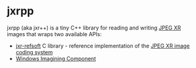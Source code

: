 jxrpp
=====

jxrpp (aka jxr++) is a tiny C++ library for reading and writing [JPEG XR][jxr] images that wraps two available APIs:
* [jxr-refsoft] C library - reference implementation of the [JPEG XR image coding system][jxr-ref]
* [Windows Imagining Component][wic]

[jxr]: http://en.wikipedia.org/wiki/JPEG_XR
[jxr-ref]: http://www.itu.int/rec/T-REC-T.835/en
[jxr-refsoft]: https://github.com/mloskot/jxr-refsoft
[wic]: http://en.wikipedia.org/wiki/Windows_Imaging_Component